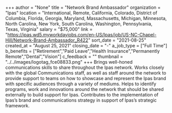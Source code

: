 +++
author = "None"
title = "Network Brand Ambassador"
organization = "Ipas"
location = "International, Remote, California, Colorado, District of Columbia, Florida, Georgia, Maryland, Massachusetts, Michigan, Minnesota, North Carolina, New York, South Carolina, Washington, Pennsylvania, Texas, Virginia"
salary = "$75,000"
link = "https://ipas.wd5.myworkdayjobs.com/en-US/Ipas/job/US-NC-Chapel-Hill/Network-Brand-Ambassador_R422"
sort_date = "2021-08-25"
created_at = "August 25, 2021"
closing_date = "-"
a_job_type = ["Full Time"]
b_benefits = ["Retirement","Paid Leave","Health Insurance","Permanently Remote","Dental","Vision"]
c_feedback = ""
thumbnail = "../../images/logotag_fce08833.png"
+++
Brings well-honed communications skills to share throughout the Ipas network. Works closely with the global Communications staff, as well as staff around the network to provide support to teams on how to showcase and represent the Ipas brand with specific audiences through a variety of mediums. Helps to identify programs, work and innovations around the network that should be shared externally to build support for Ipas. Contributes to the implementation of Ipas’s brand and communications strategy in support of Ipas’s strategic framework.